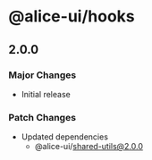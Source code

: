 # @alice-ui/hooks

## 2.0.0

### Major Changes

- Initial release

### Patch Changes

- Updated dependencies
  - @alice-ui/shared-utils@2.0.0
